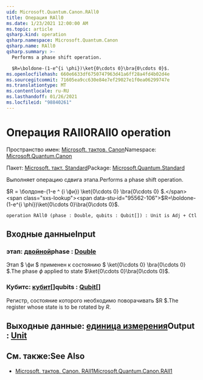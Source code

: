 ```yaml
---
uid: Microsoft.Quantum.Canon.RAll0
title: Операция RAll0
ms.date: 1/23/2021 12:00:00 AM
ms.topic: article
qsharp.kind: operation
qsharp.namespace: Microsoft.Quantum.Canon
qsharp.name: RAll0
qsharp.summary: >-
  Performs a phase shift operation.

  $R=\boldone-(1-e^{i \phi})\ket{0\cdots 0}\bra{0\cdots 0}$.
ms.openlocfilehash: 660e6633df6750747963d41a6ff28a4fd4b02d4e
ms.sourcegitcommit: 71605ea9cc630e84e7ef29027e1f0ea06299747e
ms.translationtype: MT
ms.contentlocale: ru-RU
ms.lasthandoff: 01/26/2021
ms.locfileid: "98840261"
---
```

# <a name="rall0-operation"></a><span data-ttu-id="95562-102">Операция RAll0</span><span class="sxs-lookup"><span data-stu-id="95562-102">RAll0 operation</span></span>

<span data-ttu-id="95562-103">Пространство имен: [Microsoft. тактов. Canon](xref:Microsoft.Quantum.Canon)</span><span class="sxs-lookup"><span data-stu-id="95562-103">Namespace: [Microsoft.Quantum.Canon](xref:Microsoft.Quantum.Canon)</span></span>

<span data-ttu-id="95562-104">Пакет: [Microsoft. такт. Standard](https://nuget.org/packages/Microsoft.Quantum.Standard)</span><span class="sxs-lookup"><span data-stu-id="95562-104">Package: [Microsoft.Quantum.Standard](https://nuget.org/packages/Microsoft.Quantum.Standard)</span></span>


<span data-ttu-id="95562-105">Выполняет операцию сдвига этапа.</span><span class="sxs-lookup"><span data-stu-id="95562-105">Performs a phase shift operation.</span></span>

<span data-ttu-id="95562-106">$R = \болдоне-(1-e ^ {i \фи}) \ket{0\cdots 0} \bra{0\cdots 0} $.</span><span class="sxs-lookup"><span data-stu-id="95562-106">$R=\boldone-(1-e^{i \phi})\ket{0\cdots 0}\bra{0\cdots 0}$.</span></span>

```qsharp
operation RAll0 (phase : Double, qubits : Qubit[]) : Unit is Adj + Ctl
```


## <a name="input"></a><span data-ttu-id="95562-107">Входные данные</span><span class="sxs-lookup"><span data-stu-id="95562-107">Input</span></span>

### <a name="phase--double"></a><span data-ttu-id="95562-108">этап: [двойной](xref:microsoft.quantum.lang-ref.double)</span><span class="sxs-lookup"><span data-stu-id="95562-108">phase : [Double](xref:microsoft.quantum.lang-ref.double)</span></span>

<span data-ttu-id="95562-109">Этап $ \фи $ применен к состоянию $ \ket{0\cdots 0} \bra{0\cdots 0} $.</span><span class="sxs-lookup"><span data-stu-id="95562-109">The phase $\phi$ applied to state $\ket{0\cdots 0}\bra{0\cdots 0}$.</span></span>


### <a name="qubits--qubit"></a><span data-ttu-id="95562-110">Кубитс: [кубит](xref:microsoft.quantum.lang-ref.qubit)[]</span><span class="sxs-lookup"><span data-stu-id="95562-110">qubits : [Qubit](xref:microsoft.quantum.lang-ref.qubit)[]</span></span>

<span data-ttu-id="95562-111">Регистр, состояние которого необходимо поворачивать $R $.</span><span class="sxs-lookup"><span data-stu-id="95562-111">The register whose state is to be rotated by $R$.</span></span>



## <a name="output--unit"></a><span data-ttu-id="95562-112">Выходные данные: [единица измерения](xref:microsoft.quantum.lang-ref.unit)</span><span class="sxs-lookup"><span data-stu-id="95562-112">Output : [Unit](xref:microsoft.quantum.lang-ref.unit)</span></span>



## <a name="see-also"></a><span data-ttu-id="95562-113">См. также:</span><span class="sxs-lookup"><span data-stu-id="95562-113">See Also</span></span>

- [<span data-ttu-id="95562-114">Microsoft. тактов. Canon. RAll1</span><span class="sxs-lookup"><span data-stu-id="95562-114">Microsoft.Quantum.Canon.RAll1</span></span>](xref:Microsoft.Quantum.Canon.RAll1)
